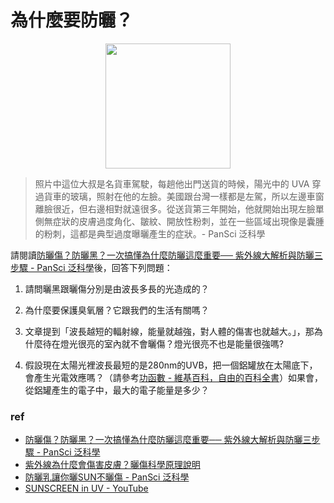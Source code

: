 # 為什麼要防曬？

<p align="center">
	<img src="/home/takagi/Personal_data/Side_Projects/Physicode/每週一題/9_6_2024/img/skin.jpg" alt="" width="200">
</p>

> 照片中這位大叔是名貨車駕駛，每趟他出門送貨的時候，陽光中的 UVA 穿過貨車的玻璃，照射在他的左臉。美國跟台灣一樣都是左駕，所以左邊車窗離臉很近，但右邊相對就遠很多。從送貨第三年開始，他就開始出現左臉單側無症狀的皮膚過度角化、皺紋、開放性粉刺，並在一些區域出現像是囊腫的粉刺，這都是典型過度曝曬產生的症狀。- PanSci 泛科學


請閱讀[防曬傷？防曬黑？一次搞懂為什麼防曬這麼重要── 紫外線大解析與防曬三步驟 - PanSci 泛科學](https://pansci.asia/archives/144230)後，回答下列問題：


1. 請問曬黑跟曬傷分別是由波長多長的光造成的？

2. 為什麼要保護臭氧層？它跟我們的生活有關嗎？

1. 文章提到「波長越短的輻射線，能量就越強，對人體的傷害也就越大。」，那為什麼待在燈光很亮的室內就不會曬傷？燈光很亮不也是能量很強嗎?

2. 假設現在太陽光裡波長最短的是280nm的UVB，把一個鋁罐放在太陽底下，會產生光電效應嗎？（請參考[功函數 - 維基百科，自由的百科全書](https://zh.wikipedia.org/zh-tw/%E5%8A%9F%E5%87%BD%E6%95%B0)）如果會，從鋁罐產生的電子中，最大的電子能量是多少？

### ref
- [防曬傷？防曬黑？一次搞懂為什麼防曬這麼重要── 紫外線大解析與防曬三步驟 - PanSci 泛科學](https://pansci.asia/archives/144230)
- [紫外線為什麼會傷害皮膚？曬傷科學原理說明](https://helloyishi.com.tw/skin-health/how-ultraviolet-radiation-causes-sunburn-and-tips-to-avoid/)
- [防曬乳讓你曬SUN不曬傷 - PanSci 泛科學](https://pansci.asia/archives/14882)
- [SUNSCREEN in UV - YouTube](https://www.youtube.com/watch?v=GRD-xvlhGMc&t=517s)